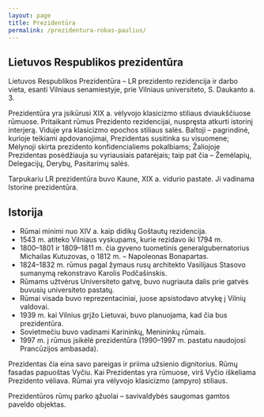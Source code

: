```yaml
---
layout: page
title: Prezidentūra
permalink: /prezidentura-rokas-paulius/
---
```




## Lietuvos Respublikos prezidentūra


Lietuvos Respublikos Prezidentūra – LR prezidento rezidencija ir darbo vieta, esanti Vilniaus senamiestyje, prie Vilniaus universiteto, S. Daukanto a. 3.

Prezidentūra yra įsikūrusi XIX a. vėlyvojo klasicizmo stiliaus dviaukščiuose rūmuose. Pritaikant rūmus Prezidento rezidencijai, nuspręsta atkurti istorinį interjerą. Viduje yra klasicizmo epochos stiliaus salės. Baltoji – pagrindinė, kurioje teikiami apdovanojimai, Prezidentas susitinka su visuomene; Mėlynoji skirta prezidento konfidencialiems pokalbiams; Žaliojoje Prezidentas posėdžiauja su vyriausiais patarėjais; taip pat čia – Žemėlapių, Delegacijų, Derybų, Pasitarimų salės.

Tarpukariu LR prezidentūra buvo Kaune, XIX a. vidurio pastate. Ji vadinama Istorine prezidentūra.

## Istorija

- Rūmai minimi nuo XIV a. kaip didikų Goštautų rezidencija.
- 1543 m. atiteko Vilniaus vyskupams, kurie rezidavo iki 1794 m.
- 1800–1801 ir 1809–1811 m. čia gyveno tuometinis generalgubernatorius Michailas Kutuzovas, o 1812 m. – Napoleonas Bonapartas.
- 1824–1832 m. rūmus pagal žymaus rusų architekto Vasilijaus Stasovo sumanymą rekonstravo Karolis Podčašinskis.
- Rūmams užtvėrus Universiteto gatvę, buvo nugriauta dalis prie gatvės buvusių universiteto pastatų.
- Rūmai visada buvo reprezentaciniai, juose apsistodavo atvykę į Vilnių valdovai.
- 1939 m. kai Vilnius grįžo Lietuvai, buvo planuojama, kad čia bus prezidentūra.
- Sovietmečiu buvo vadinami Karininkų, Menininkų rūmais.
- 1997 m. į rūmus įsikėlė prezidentūra (1990–1997 m. pastatu naudojosi Prancūzijos ambasada).

Prezidentas čia eina savo pareigas ir priima užsienio dignitorius. Rūmų fasadas papuoštas Vyčiu. Kai Prezidentas yra rūmuose, virš Vyčio iškeliama Prezidento vėliava. Rūmai yra vėlyvojo klasicizmo (ampyro) stiliaus.

Prezidentūros rūmų parko ąžuolai – savivaldybės saugomas gamtos paveldo objektas.
